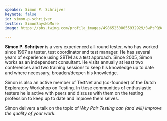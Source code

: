 ```yaml
---
speaker: Simon P. Schrijver
keynote: false
id: simon-p-schrijver
twitter: SimonSaysNoMore
image: https://pbs.twimg.com/profile_images/498652508055932929/SwPtPQ9o_400x400.jpeg

---
```

**Simon P. Schrijver** is a very experienced all-round tester, who has worked since 1997 as tester, test coordinator and test manager. He has several years of experience using SBTM as a test approach. Since 2005, Simon works as an independent consultant. He visits annually at least two conferences and two training sessions to keep his knowledge up to date and where necessary, broaden/deepen his knowledge.

Simon is also an active member of TestNet and (co-founder) of the Dutch Exploratory Workshop on Testing. In these communities of enthusiastic testers he is active with peers and discuss with them on the testing profession to keep up to date and improve them selves.

Simon delivers a talk on the topic of *Why Pair Testing can (and will) improve the quality of your work*.
